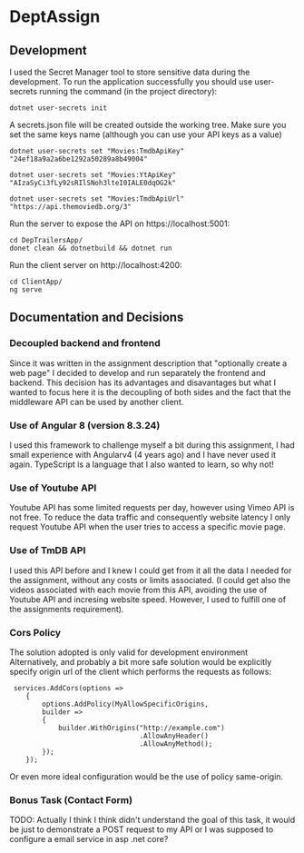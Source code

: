 # DeptAssign

## Development

I used the Secret Manager tool to store sensitive data during the development. To run the application successfully you should use user-secrets running the command (in the project directory):

`dotnet user-secrets init` 

A secrets.json file will be created outside the working tree. Make sure you set the same keys name (although you can use your API keys as a value)
```
dotnet user-secrets set "Movies:TmdbApiKey" "24ef18a9a2a6be1292a50289a8b49004"

dotnet user-secrets set "Movies:YtApiKey" "AIzaSyCi3fLy92sRIlSNoh3lteI0IALE0dqOG2k"

dotnet user-secrets set "Movies:TmdbApiUrl" "https://api.themoviedb.org/3"
```

Run the server to expose the API on https://localhost:5001:

```
cd DepTrailersApp/ 
donet clean && dotnetbuild && dotnet run
```

Run the client server on http://localhost:4200:

```
cd ClientApp/
ng serve
```

## Documentation and Decisions

### Decoupled backend and frontend
Since it was written in the assignment description that "optionally create a web page" I decided to develop and run separately the frontend and backend. This decision has its advantages and disavantages but what I wanted to focus here it is the decoupling of both sides and the fact that the middleware API can be used by another client.

### Use of Angular 8 (version 8.3.24)
I used this framework to challenge myself a bit during this assignment, I had small experience with Angularv4 (4 years ago) and I have never used it again. 
TypeScript is a language that I also wanted to learn, so why not!

### Use of Youtube API
Youtube API has some limited requests per day, however using Vimeo API is not free.
To reduce the data traffic and consequently website latency I only request Youtube API when the user tries to access a specific movie page.

### Use of TmDB API
I used this API before and I knew I could get from it all the data I needed for the assignment, without any costs or limits associated.
(I could get also the videos associated with each movie from this API, avoiding the use of Youtube API and incresing website speed. However, I used to fulfill one of the assignments requirement).

### Cors Policy
The solution adopted is only valid for development environment
Alternatively, and probably a bit more safe solution would be explicitly specify origin url of the client which performs the requests as follows:

```
 services.AddCors(options =>
    {
        options.AddPolicy(MyAllowSpecificOrigins,
        builder =>
        {
            builder.WithOrigins("http://example.com")
                                .AllowAnyHeader()
                                .AllowAnyMethod();
        });
    });

```
Or even more ideal configuration would be the use of policy same-origin.

### Bonus Task (Contact Form)
TODO: Actually I think I think didn't understand the goal of this task, it would be just to demonstrate a POST request to my API or I was supposed to configure a email service in asp .net core?
